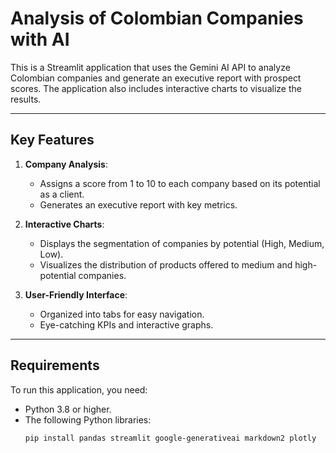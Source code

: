 # Analysis of Colombian Companies with AI

This is a Streamlit application that uses the Gemini AI API to analyze Colombian companies and generate an executive report with prospect scores. The application also includes interactive charts to visualize the results.

---

## **Key Features**

1. **Company Analysis**:
   - Assigns a score from 1 to 10 to each company based on its potential as a client.
   - Generates an executive report with key metrics.

2. **Interactive Charts**:
   - Displays the segmentation of companies by potential (High, Medium, Low).
   - Visualizes the distribution of products offered to medium and high-potential companies.

3. **User-Friendly Interface**:
   - Organized into tabs for easy navigation.
   - Eye-catching KPIs and interactive graphs.

---

## **Requirements**

To run this application, you need:

- Python 3.8 or higher.
- The following Python libraries:
  ```bash
  pip install pandas streamlit google-generativeai markdown2 plotly
